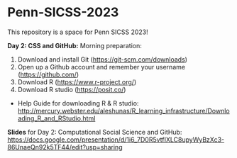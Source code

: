 # Penn-SICSS-2023


This repository is a space for Penn SICSS 2023!

**Day 2: CSS and GitHub:**
Morning preparation: 
1. Download and install Git (https://git-scm.com/downloads)
2. Open up a Github account and remember your username (https://github.com/)
3. Download R (https://www.r-project.org/)
4. Download R studio (https://posit.co/)

- Help Guide for downloading R & R studio: http://mercury.webster.edu/aleshunas/R_learning_infrastructure/Downloading_R_and_RStudio.html 

**Slides** for Day 2: Computational Social Science and GitHub: https://docs.google.com/presentation/d/1i6_7D0R5vtfIXLC8upyWyBzXc3-86UnaeQn92k5TF44/edit?usp=sharing


